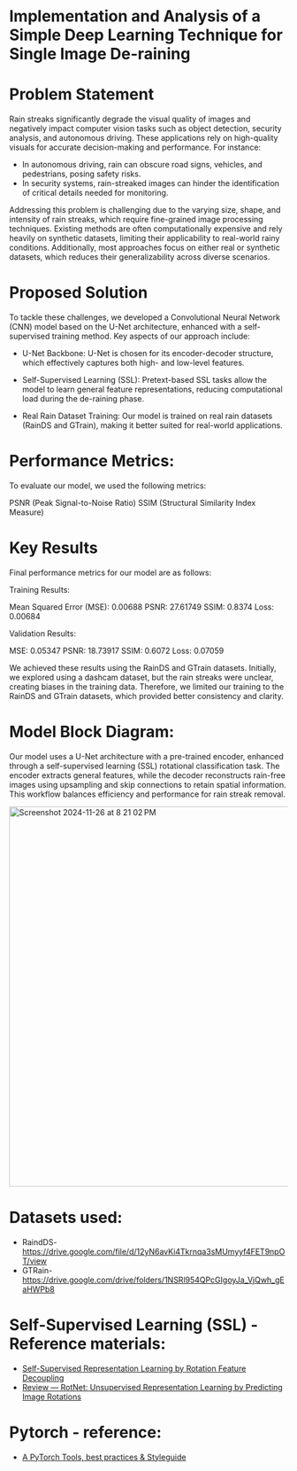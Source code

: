 # Implementation and Analysis of a Simple Deep Learning Technique for Single Image De-raining

# Problem Statement
Rain streaks significantly degrade the visual quality of images and negatively impact computer vision tasks such as object detection, security analysis, and autonomous driving. These applications rely on high-quality visuals for accurate decision-making and performance. For instance:

- In autonomous driving, rain can obscure road signs, vehicles, and pedestrians, posing safety risks.
- In security systems, rain-streaked images can hinder the identification of critical details needed for monitoring.

Addressing this problem is challenging due to the varying size, shape, and intensity of rain streaks, which require fine-grained image processing techniques. Existing methods are often computationally expensive and rely heavily on synthetic datasets, limiting their applicability to real-world rainy conditions. Additionally, most approaches focus on either real or synthetic datasets, which reduces their generalizability across diverse scenarios.

# Proposed Solution
To tackle these challenges, we developed a Convolutional Neural Network (CNN) model based on the U-Net architecture, enhanced with a self-supervised training method. Key aspects of our approach include:

- U-Net Backbone:
  U-Net is chosen for its encoder-decoder structure, which effectively captures both high- and low-level features.

- Self-Supervised Learning (SSL):
  Pretext-based SSL tasks allow the model to learn general feature representations, reducing computational load during the de-raining phase.

- Real Rain Dataset Training:
  Our model is trained on real rain datasets (RainDS and GTrain), making it better suited for real-world applications.

    
# Performance Metrics: 
To evaluate our model, we used the following metrics:

PSNR (Peak Signal-to-Noise Ratio)
SSIM (Structural Similarity Index Measure)

# Key Results
Final performance metrics for our model are as follows:

Training Results:

Mean Squared Error (MSE): 0.00688
PSNR: 27.61749
SSIM: 0.8374
Loss: 0.00684

Validation Results:

MSE: 0.05347
PSNR: 18.73917
SSIM: 0.6072
Loss: 0.07059

We achieved these results using the RainDS and GTrain datasets. Initially, we explored using a dashcam dataset, but the rain streaks were unclear, creating biases in the training data. Therefore, we limited our training to the RainDS and GTrain datasets, which provided better consistency and clarity.


# Model Block Diagram:

Our model uses a U-Net architecture with a pre-trained encoder, enhanced through a self-supervised learning (SSL) rotational classification task. The encoder extracts general features, while the decoder reconstructs rain-free images using upsampling and skip connections to retain spatial information. This workflow balances efficiency and performance for rain streak removal.

<img width="686" alt="Screenshot 2024-11-26 at 8 21 02 PM" src="https://github.com/user-attachments/assets/70ffc6a8-adbe-40e0-93a0-48271eaa007c">



# Datasets used:
- RaindDS- https://drive.google.com/file/d/12yN6avKi4Tkrnqa3sMUmyyf4FET9npOT/view
- GTRain- https://drive.google.com/drive/folders/1NSRl954QPcGIgoyJa_VjQwh_gEaHWPb8

# Self-Supervised Learning (SSL) - Reference materials:
- [Self-Supervised Representation Learning by Rotation Feature Decoupling](https://openaccess.thecvf.com/content_CVPR_2019/papers/Feng_Self-Supervised_Representation_Learning_by_Rotation_Feature_Decoupling_CVPR_2019_paper.pdf)
- [Review — RotNet: Unsupervised Representation Learning by Predicting Image Rotations](https://sh-tsang.medium.com/review-rotnet-unsupervised-representation-learning-by-predicting-image-rotations-60f4e4f3cf67)

# Pytorch - reference:
- [A PyTorch Tools, best practices & Styleguide](https://github.com/IgorSusmelj/pytorch-styleguide)
